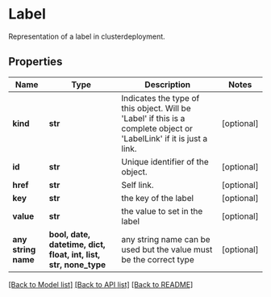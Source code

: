 # Label

Representation of a label in clusterdeployment.

## Properties
Name | Type | Description | Notes
------------ | ------------- | ------------- | -------------
**kind** | **str** | Indicates the type of this object. Will be &#39;Label&#39; if this is a complete object or &#39;LabelLink&#39; if it is just a link. | [optional] 
**id** | **str** | Unique identifier of the object. | [optional] 
**href** | **str** | Self link. | [optional] 
**key** | **str** | the key of the label | [optional] 
**value** | **str** | the value to set in the label | [optional] 
**any string name** | **bool, date, datetime, dict, float, int, list, str, none_type** | any string name can be used but the value must be the correct type | [optional]

[[Back to Model list]](../README.md#documentation-for-models) [[Back to API list]](../README.md#documentation-for-api-endpoints) [[Back to README]](../README.md)


